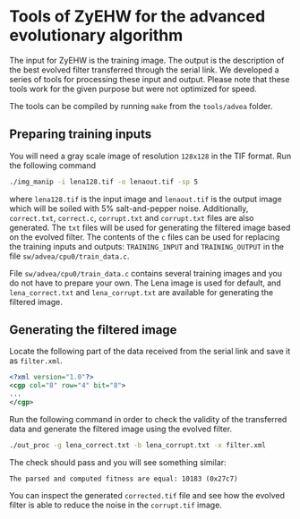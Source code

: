 # Tools of ZyEHW for the advanced evolutionary algorithm

The input for ZyEHW is the training image. The output is the description of
the best evolved filter transferred through the serial link. We developed a
series of tools for processing these input and output. Please note that these
tools work for the given purpose but were not optimized for speed.

The tools can be compiled by running `make` from the `tools/advea` folder.

## Preparing training inputs

You will need a gray scale image of resolution `128x128` in the TIF format.
Run the following command
```sh
./img_manip -i lena128.tif -o lenaout.tif -sp 5
```
where `lena128.tif` is the input image and `lenaout.tif` is the output image
which will be soiled with 5% salt-and-pepper noise. Additionally,
`correct.txt`, `correct.c`, `corrupt.txt` and `corrupt.txt` files are also
generated. The `txt` files will be used for generating the filtered image
based on the evolved filter. The contents of the `c` files can be used for
replacing the training inputs and outputs: `TRAINING_INPUT` and
`TRAINING_OUTPUT` in the file `sw/advea/cpu0/train_data.c`.

File `sw/advea/cpu0/train_data.c` contains several training images and you do
not have to prepare your own. The Lena image is used for default, and
`lena_correct.txt` and `lena_corrupt.txt` are available for generating the
filtered image.

## Generating the filtered image

Locate the following part of the data received from the serial link and save
it as `filter.xml`.
```xml
<?xml version="1.0"?>
<cgp col="8" row="4" bit="8">
...
</cgp>
```

Run the following command in order to check the validity of the transferred
data and generate the filtered image using the evolved filter.
```sh
./out_proc -g lena_correct.txt -b lena_corrupt.txt -x filter.xml
```

The check should pass and you will see something similar:
```
The parsed and computed fitness are equal: 10183 (0x27c7)
```

You can inspect the generated `corrected.tif` file and see how the evolved
filter is able to reduce the noise in the `corrupt.tif` image.
